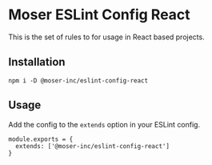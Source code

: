 # Moser ESLint Config React

This is the set of rules to for usage in React based projects.

## Installation

```
npm i -D @moser-inc/eslint-config-react
```

## Usage

Add the config to the `extends` option in your ESLint config.

```
module.exports = {
  extends: ['@moser-inc/eslint-config-react']
}
```

